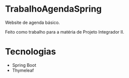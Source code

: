 # TrabalhoAgendaSpring

Website de agenda básico.

Feito como trabalho para a matéria de Projeto Integrador II.

# Tecnologias
 - Spring Boot
 - Thymeleaf
